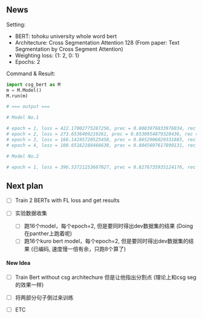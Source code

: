 ## News

Setting: 

* BERT: tohoku university whole word bert
* Architecture: Cross Segmentation Attention 128 (From paper: Text Segmentation by Cross Segment Attention)
* Weighting loss: {1: 2, 0: 1}
* Epochs: 2

Command & Result: 

```py
import csg_bert as M
m = M.Model()
M.run(m)

# === output ===

# Model No.1

# epoch = 1, loss = 422.17002775287256, prec = 0.8083976833976834, rec = 0.8387581372058087, f1 = 0.8232981076431557
# epoch = 2, loss = 273.6536409219261, prec = 0.8530954879328436, rec = 0.814221331997997, f1 = 0.8332052267486548
# epoch = 3, loss = 166.14195720525458, prec = 0.8652906029331885, rec = 0.7976965448172258, f1 = 0.8301198540906722, bacc = 0.8854356169191592
# epoch = 4, loss = 100.65162188466638, prec = 0.8045697617890131, rec = 0.828743114672008, f1 = 0.8164775530340405, bacc = 0.8926300754539056

# Model No.2

# epoch = 1, loss = 396.53721253667027, prec = 0.8276735935124176, rec = 0.8177265898848273, f1 = 0.822670025188917, bacc = 0.8904749769326786


```

## Next plan

- [ ] Train 2 BERTs with FL loss and get results

- [ ] 实验数据收集
  - [ ] 跑16个model，每个epoch=2, 但是要同时得出dev数据集的结果 (Doing 在panther上跑着呢)
  - [ ] 跑16个kuro bert model，每个epoch=2, 但是要同时得出dev数据集的结果 (已编码, 速度慢一倍有余，只跑8个算了)

#### New Idea

- [ ] Train Bert without csg architechure 但是让他指出分割点 (理论上和csg seg的效果一样)
- [ ] 将两部分句子倒过来训练
- [ ] ETC

